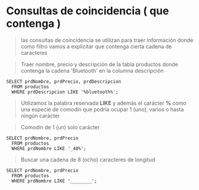 # Consultas de coincidencia ( que contenga )

> las consultas de coincidencia se utilizan para traer información 
> donde como filtro vamos a explicitar que contenga cierta cadena de caracteres

> Traer nombre, precio y descripción de la tabla productos 
> donde contenga la cadena 'Bluetooth' en la columna descripción

    SELECT prdNombre, prdPrecio, prdDescripcion  
      FROM productos  
      WHERE prdDescripcion LIKE '%bluetooth%';

> Utilizamos la palabra reservada **LIKE** 
> y además el carácter **%** como una especie de comodín 
> que podría ocupar 1 (uno), varios o hasta ningún carácter

> Comodín de 1 (un) solo carácter

    SELECT prdNombre, prdPrecio  
      FROM productos  
      WHERE prdNombre LIKE '_40%';

> Buscar una cadena de 8 (ocho) caracteres de longitud

    SELECT prdNombre, prdPrecio  
      FROM productos  
      WHERE prdNombre LIKE '________';

